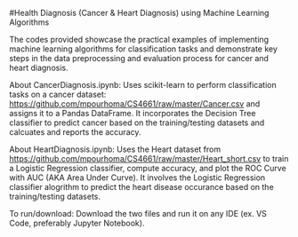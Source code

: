 #Health Diagnosis (Cancer & Heart Diagnosis) using Machine Learning Algorithms

The codes provided showcase the practical examples of implementing machine learning algorithms for classification tasks and demonstrate key steps in the data preprocessing and evaluation process for cancer and heart diagnosis.

About CancerDiagnosis.ipynb: Uses scikit-learn to perform classification tasks on a cancer dataset: https://github.com/mpourhoma/CS4661/raw/master/Cancer.csv and assigns it to a Pandas DataFrame. It incorporates the Decision Tree classifier to predict cancer based on the training/testing datasets and calcuates and reports the accuracy.

About HeartDiagnosis.ipynb: Uses the Heart dataset from https://github.com/mpourhoma/CS4661/raw/master/Heart_short.csv to train a Logistic Regression classifier, compute accuracy, and plot the ROC Curve with AUC (AKA Area Under Curve). It involves the Logistic Regression classifier alogrithm to predict the heart disease occurance based on the training/testing datasets.

To run/download: Download the two files and run it on any IDE (ex. VS Code, preferably Jupyter Notebook).
